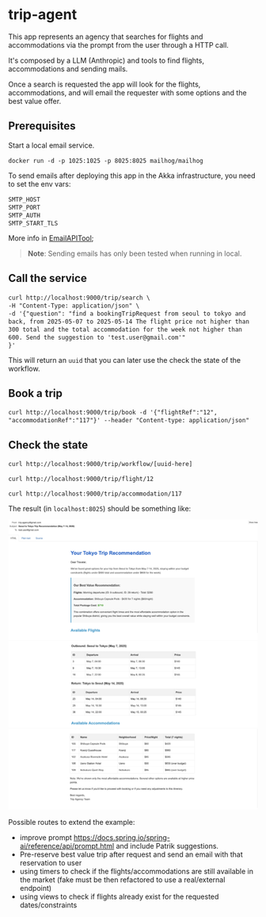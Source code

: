 # trip-agent

This app represents an agency that searches for flights and accommodations via the
prompt from the user through a HTTP call. 

It's composed by a LLM (Anthropic) and tools to find flights, accommodations and sending mails. 

Once a search is requested the app will look for the flights, accommodations, 
and will email the requester with some options and the best value offer. 

## Prerequisites

Start a local email service. 
```shell
docker run -d -p 1025:1025 -p 8025:8025 mailhog/mailhog
```

To send emails after deploying this app in the Akka infrastructure, you need to set the env vars:
```shell
SMTP_HOST
SMTP_PORT
SMTP_AUTH
SMTP_START_TLS
```

More info in [EmailAPITool](src/main/java/com/tripagent/ai/tools/EmailAPITool.java);

> **Note**: Sending emails has only been tested when running in local.


## Call the service 

```shell
curl http://localhost:9000/trip/search \
-H "Content-Type: application/json" \
-d '{"question": "find a bookingTripRequest from seoul to tokyo and back, from 2025-05-07 to 2025-05-14 The flight price not higher than 300 total and the total accommodation for the week not higher than 600. Send the suggestion to 'test.user@gmail.com'"
}'
```
This will return an `uuid` that you can later use the check the state of the workflow.

## Book a trip

```shell
curl http://localhost:9000/trip/book -d '{"flightRef":"12", "accommodationRef":"117"}' --header "Content-type: application/json"
```

## Check the state

```shell
curl http://localhost:9000/trip/workflow/[uuid-here]
```

```shell
curl http://localhost:9000/trip/flight/12
```

```shell
curl http://localhost:9000/trip/accommodation/117
```


The result (in `localhost:8025`) should be something like: 

![mail_header.png](mail_header.png)
![mail_center.png](mail_center.png)
![mail_bottom.png](mail_bottom.png)

Possible routes to extend the example: 
- improve prompt https://docs.spring.io/spring-ai/reference/api/prompt.html and include Patrik suggestions.
- Pre-reserve best value trip after request and send an email with that reservation to user 
- using timers to check if the flights/accommodations are still available in the market (fake must be then refactored to use a real/external endpoint)
- using views to check if flights already exist for the requested dates/constraints
